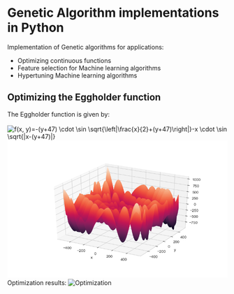 # Genetic Algorithm implementations in Python
Implementation of Genetic algorithms for applications:
- Optimizing continuous functions
- Feature selection for Machine learning algorithms
- Hypertuning Machine learning algorithms
## Optimizing the Eggholder function
The Eggholder function is given by:  
&emsp; &emsp; &emsp; &emsp; &emsp; &emsp;![f(x, y)=-(y+47) \cdot \sin \sqrt{\left|\frac{x}{2}+(y+47)\right|}-x \cdot \sin \sqrt{|x-(y+47)|}](https://render.githubusercontent.com/render/math?math=f(x%2C%20y)%3D-(y%2B47)%20%5Ccdot%20%5Csin%20%5Csqrt%7B%5Cleft%7C%5Cfrac%7Bx%7D%7B2%7D%2B(y%2B47)%5Cright%7C%7D-x%20%5Ccdot%20%5Csin%20%5Csqrt%7B%7Cx-(y%2B47)%7C%7D)
![Eggholder Function](Images/Egg.png)
Optimization results:
![Optimization](Image/Opti_graph.png)
